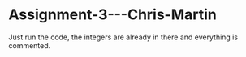 # Assignment-3---Chris-Martin
Just run the code, the integers are already in there and everything is commented.
